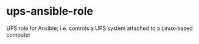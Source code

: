 # ups-ansible-role
UPS role for Ansible; i.e. controls a UPS system attached to a Linux-based computer
